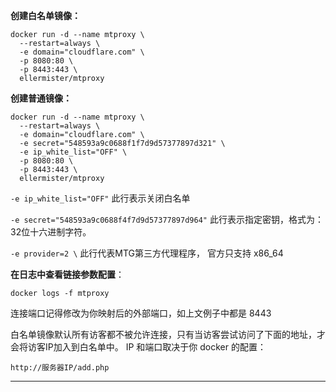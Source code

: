 **创建白名单镜像：**

```
docker run -d --name mtproxy \
  --restart=always \
  -e domain="cloudflare.com" \
  -p 8080:80 \
  -p 8443:443 \
  ellermister/mtproxy
```

  

**创建普通镜像：**

```
docker run -d --name mtproxy \
  --restart=always \
  -e domain="cloudflare.com" \
  -e secret="548593a9c0688f1f7d9d57377897d321" \
  -e ip_white_list="OFF" \
  -p 8080:80 \
  -p 8443:443 \
  ellermister/mtproxy
```

`-e ip_white_list="OFF"`   此行表示关闭白名单

`-e secret="548593a9c0688f4f7d9d57377897d964"`   此行表示指定密钥，格式为：32位十六进制字符。

`-e provider=2 \`      此行代表MTG第三方代理程序， 官方只支持 x86_64

**在日志中查看链接参数配置**：

```
docker logs -f mtproxy
```


连接端口记得修改为你映射后的外部端口，如上文例子中都是 8443

白名单镜像默认所有访客都不被允许连接，只有当访客尝试访问了下面的地址，才会将访客IP加入到白名单中。
IP 和端口取决于你 docker 的配置：
```
http://服务器IP/add.php
```




---
